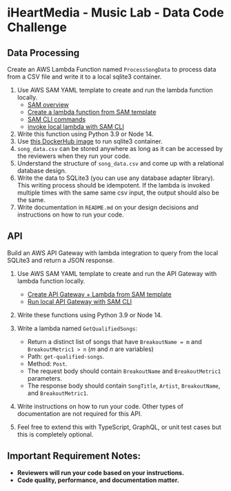  # iHeartMedia - Music Lab - Data Code Challenge

## Data Processing
Create an AWS Lambda Function named `ProcessSongData` to process data from a CSV file and write it to a local sqlite3 container.
1. Use AWS SAM YAML template to create and run the lambda function locally.
    - [SAM overview](https://docs.aws.amazon.com/serverless-application-model/latest/developerguide/what-is-sam.html)
    - [Create a lambda function from SAM template](https://docs.aws.amazon.com/serverless-application-model/latest/developerguide/sam-resource-function.html)
    - [SAM CLI commands](https://docs.aws.amazon.com/serverless-application-model/latest/developerguide/serverless-sam-cli-command-reference.html)
    - [invoke local lambda with SAM CLI](https://docs.aws.amazon.com/serverless-application-model/latest/developerguide/sam-cli-command-reference-sam-local-invoke.html)
2. Write this function using Python 3.9 or Node 14.
3. Use [this DockerHub image](https://hub.docker.com/r/keinos/sqlite3) to run sqlite3 container.
4. `song_data.csv` can be stored anywhere as long as it can be accessed by the reviewers when they run your code.
5. Understand the structure of `song_data.csv` and come up with a relational database design.
6. Write the data to SQLite3 (you can use any database adapter library). This writing process should be idempotent. If the lambda is invoked multiple times with the same same csv input, the output should also be the same.
7. Write documentation in `README.md` on your design decisions and instructions on how to run your code.

## API
Build an AWS API Gateway with lambda integration to query from the local SQLite3 and return a JSON response.
1. Use AWS SAM YAML template to create and run the API Gateway with lambda function locally.
    - [Create API Gateway + Lambda from SAM template](https://docs.aws.amazon.com/lambda/latest/dg/services-apigateway-template.html)
    - [Run local API Gateway with SAM CLI](https://docs.aws.amazon.com/serverless-application-model/latest/developerguide/sam-cli-command-reference-sam-local-start-api.html)

2. Write these functions using Python 3.9 or Node 14.
3. Write a lambda named `GetQualifiedSongs`:
    - Return a distinct list of songs that have `BreakoutName = m` and `BreakoutMetric1 > n` (*m* and *n* are variables)
    - Path: `get-qualified-songs`.
    - Method: `Post`.
    - The request body should contain `BreakoutName` and `BreakoutMetric1` parameters.
    - The response body should contain `SongTitle`, `Artist`, `BreakoutName`, and `BreakoutMetric1`.
4. Write instructions on how to run your code. Other types of documentation are not required for this API.
5. Feel free to extend this with TypeScript, GraphQL, or unit test cases but this is completely optional.

## Important Requirement Notes:
- **Reviewers will run your code based on your instructions.**
- **Code quality, performance, and documentation matter.**